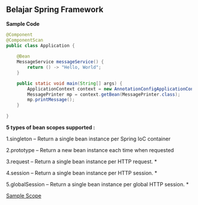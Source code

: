 ## Belajar Spring Framework

**Sample Code**
```java
@Component
@ComponentScan
public class Application {
    
    @Bean
    MessageService messageService() {    
        return () -> "Hello, World";
    }

    public static void main(String[] args) {
        ApplicationContext context = new AnnotationConfigApplicationContext(Application.class);
        MessagePrinter mp = context.getBean(MessagePrinter.class);
        mp.printMessage();
    }
    
}
```

**5 types of bean scopes supported :**

1.singleton – Return a single bean instance per Spring IoC container

2.prototype – Return a new bean instance each time when requested

3.request – Return a single bean instance per HTTP request. *

4.session – Return a single bean instance per HTTP session. *

5.globalSession – Return a single bean instance per global HTTP session. *

[Sample Scope](https://github.com/paralun/belajar-spring-framework/tree/master/spring-scope "Github")
